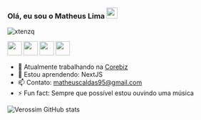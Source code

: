 ### Olá, eu sou o Matheus Lima <img src="https://media.giphy.com/media/hvRJCLFzcasrR4ia7z/giphy.gif" width="25px"></a>

<p align="left"> <img src="https://komarev.com/ghpvc/?username=verossim&label=Profile%20views&color=0e75b6&style=flat" alt="xtenzq" /> </p

<a href="https://twitter.com/matheuslc_" target="blank"><img height="32" width="32" src="https://unpkg.com/simple-icons@v5/icons/twitter.svg" /></a>
<a href="https://linkedin.com/in/matheus-c-lima" target="blank"><img height="32" width="32" src="https://unpkg.com/simple-icons@v5/icons/linkedin.svg" /></a>
<a href="https://instagram.com/matheuslc_" target="blank"><img height="32" width="32" src="https://unpkg.com/simple-icons@v5/icons/instagram.svg" /></a>
<a href="https://profile.codersrank.io/user/verossim" target="blank"><img height="32" width="32" src="https://unpkg.com/simple-icons@v5/icons/codersrank.svg" /></a>
<br />

- 🔭 Atualmente trabalhando na [Corebiz](https://www.corebiz.ag/)
- 🌱 Estou aprendendo: NextJS
- 📫 Contato: matheuscaldas95@gmail.com
- ⚡ Fun fact: Sempre que possível estou ouvindo uma música


![Verossim GitHub stats](https://github-readme-stats.vercel.app/api?username=verossim&show_icons=true&theme=dracula)

